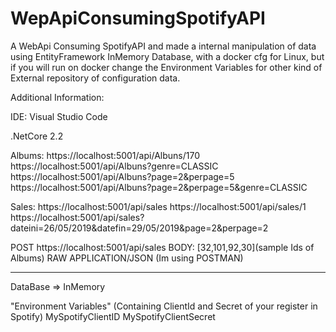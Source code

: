 # WepApiConsumingSpotifyAPI
A WebApi Consuming SpotifyAPI and made a internal manipulation of data using EntityFramework InMemory Database, with a docker cfg for Linux, but if you will run on docker change the Environment Variables for other kind of External repository of configuration data.


Additional Information:

IDE: Visual Studio Code

.NetCore 2.2

Albums:
https://localhost:5001/api/Albuns/170
https://localhost:5001/api/Albuns?genre=CLASSIC
https://localhost:5001/api/Albuns?page=2&perpage=5
https://localhost:5001/api/Albuns?page=2&perpage=5&genre=CLASSIC

Sales:
https://localhost:5001/api/sales
https://localhost:5001/api/sales/1
https://localhost:5001/api/sales?dateini=26/05/2019&datefin=29/05/2019&page=2&perpage=2

POST https://localhost:5001/api/sales 
BODY: [32,101,92,30](sample Ids of Albums) RAW APPLICATION/JSON (Im using POSTMAN)

_________________________________________________________________________________________

DataBase => InMemory

"Environment Variables" (Containing ClientId and Secret of your register in Spotify)
MySpotifyClientID
MySpotifyClientSecret
